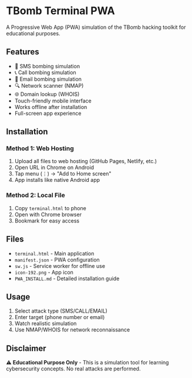 # TBomb Terminal PWA

A Progressive Web App (PWA) simulation of the TBomb hacking toolkit for educational purposes.

## Features

- 📱 SMS bombing simulation
- 📞 Call bombing simulation  
- 📧 Email bombing simulation
- 🔍 Network scanner (NMAP)
- 🌐 Domain lookup (WHOIS)
- Touch-friendly mobile interface
- Works offline after installation
- Full-screen app experience

## Installation

### Method 1: Web Hosting
1. Upload all files to web hosting (GitHub Pages, Netlify, etc.)
2. Open URL in Chrome on Android
3. Tap menu (⋮) → "Add to Home screen"
4. App installs like native Android app

### Method 2: Local File
1. Copy `terminal.html` to phone
2. Open with Chrome browser
3. Bookmark for easy access

## Files

- `terminal.html` - Main application
- `manifest.json` - PWA configuration
- `sw.js` - Service worker for offline use
- `icon-192.png` - App icon
- `PWA_INSTALL.md` - Detailed installation guide

## Usage

1. Select attack type (SMS/CALL/EMAIL)
2. Enter target (phone number or email)
3. Watch realistic simulation
4. Use NMAP/WHOIS for network reconnaissance

## Disclaimer

⚠️ **Educational Purpose Only** - This is a simulation tool for learning cybersecurity concepts. No real attacks are performed.
